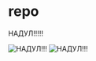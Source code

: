 # repo
НАДУЛ!!!!!
<!DOCTYPE html>
<html lang="ru">
<head>
    <meta charset="UTF-8">
    <meta name="viewport" content="width=device-width, initial-scale=1.0">
    <title>Repo</title>
</head>
<body>
    <img src="https://www.google.com/url?sa=i&url=https%3A%2F%2Fwww.meme-arsenal.com%2Fcreate%2Fchose%3Ftag%3D%25D0%25BA%25D0%25BE%25D1%2582%2520%25D1%2581%2520%25D1%258F%25D0%25B7%25D1%258B%25D0%25BA%25D0%25BE%25D0%25BC&psig=AOvVaw2mUbBJzMAMmJsm_8aa87Sk&ust=1744101815616000&source=images&cd=vfe&opi=89978449&ved=0CBQQjRxqFwoTCMiblI_RxYwDFQAAAAAdAAAAABAI" alt="НАДУЛ!!!">
</body>
</html><!DOCTYPE html>
<html lang="ru">
<head>
    <meta charset="UTF-8">
    <meta name="viewport" content="width=device-width, initial-scale=1.0">
    <title>Repo</title>
</head>
<body>
    <img src="https://www.google.com/url?sa=i&url=https%3A%2F%2Fwww.meme-arsenal.com%2Fcreate%2Fchose%3Ftag%3D%25D0%25BA%25D0%25BE%25D1%2582%2520%25D1%2581%2520%25D1%258F%25D0%25B7%25D1%258B%25D0%25BA%25D0%25BE%25D0%25BC&psig=AOvVaw2mUbBJzMAMmJsm_8aa87Sk&ust=1744101815616000&source=images&cd=vfe&opi=89978449&ved=0CBQQjRxqFwoTCMiblI_RxYwDFQAAAAAdAAAAABAI" alt="НАДУЛ!!!">
</body>
</html>
